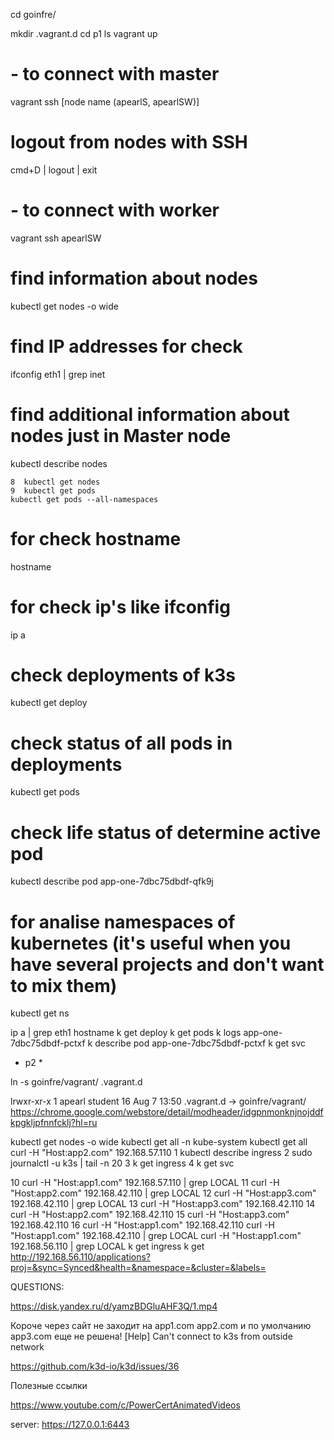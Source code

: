 
cd goinfre/

mkdir .vagrant.d
cd p1
ls
vagrant up

# - to connect with master

vagrant ssh [node name (apearlS, apearlSW)]

# logout from nodes with SSH
cmd+D | logout | exit
# - to connect with worker
vagrant ssh apearlSW 

# find information about nodes
kubectl get nodes -o wide 
# find IP addresses for check
ifconfig eth1 | grep inet

# find additional information about nodes just in Master node
kubectl describe nodes

    8  kubectl get nodes
    9  kubectl get pods
    kubectl get pods --all-namespaces
# for check hostname
hostname

# for check ip's like ifconfig 
ip a

# check deployments of k3s

kubectl get deploy

# check status of all pods in deployments

kubectl get pods

# check life status of determine active pod

kubectl describe pod app-one-7dbc75dbdf-qfk9j

# for analise namespaces of kubernetes (it's useful when you have several projects and don't want to mix them)

kubectl get ns

ip a | grep eth1
hostname
k get deploy
k get pods
k logs app-one-7dbc75dbdf-pctxf
k describe pod app-one-7dbc75dbdf-pctxf
k get svc

* p2 *

ln -s goinfre/vagrant/ .vagrant.d

lrwxr-xr-x   1 apearl  student    16 Aug  7 13:50 .vagrant.d -> goinfre/vagrant/
https://chrome.google.com/webstore/detail/modheader/idgpnmonknjnojddfkpgkljpfnnfcklj?hl=ru


kubectl get nodes -o wide
kubectl get all -n kube-system
kubectl get all 
curl -H "Host:app2.com" 192.168.57.110
    1  kubectl describe ingress
    2  sudo journalctl -u k3s | tail -n 20
    3  k get ingress
    4  k get svc

   10  curl -H "Host:app1.com" 192.168.57.110 | grep LOCAL
   11  curl -H "Host:app2.com" 192.168.42.110 | grep LOCAL
   12  curl -H "Host:app3.com" 192.168.42.110 | grep LOCAL
   13  curl -H "Host:app3.com" 192.168.42.110 
   14  curl -H "Host:app2.com" 192.168.42.110
   15  curl -H "Host:app3.com" 192.168.42.110
   16  curl -H "Host:app1.com" 192.168.42.110
curl -H "Host:app1.com" 192.168.42.110 | grep LOCAL
curl -H "Host:app1.com" 192.168.56.110 | grep LOCAL 
k get ingress
k get 
http://192.168.56.110/applications?proj=&sync=Synced&health=&namespace=&cluster=&labels=



QUESTIONS:

https://disk.yandex.ru/d/yamzBDGluAHF3Q/1.mp4

Короче через сайт не заходит на app1.com app2.com и по умолчанию app3.com
еще не решена!
[Help] Can't connect to k3s from outside network

https://github.com/k3d-io/k3d/issues/36



Полезные ссылки 

https://www.youtube.com/c/PowerCertAnimatedVideos

server: https://127.0.0.1:6443